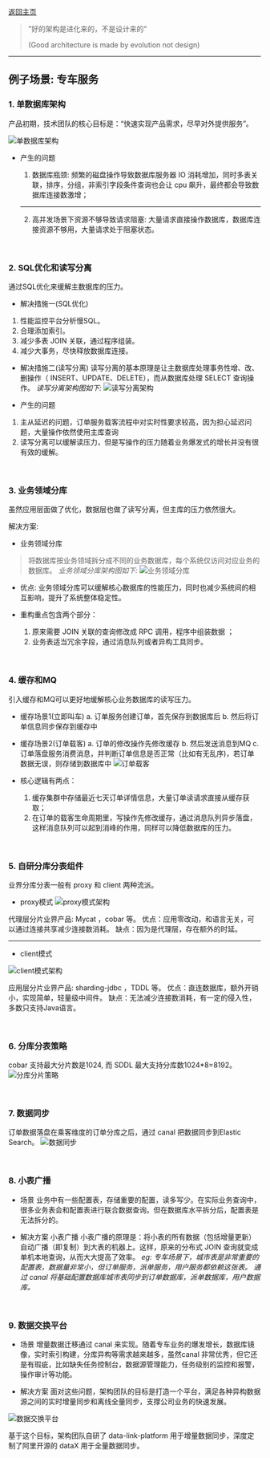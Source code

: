 [返回主页](../../Guideline.md)

>”好的架构是进化来的，不是设计来的“
>
>(Good architecture is made by evolution not design)

<hr />

## 例子场景: 专车服务

### 1. 单数据库架构

产品初期，技术团队的核心目标是：“快速实现产品需求，尽早对外提供服务”。

![单数据库架构](1_single_db_arch.png)

- 产生的问题
   1) 数据库瓶颈: 频繁的磁盘操作导致数据库服务器 IO 消耗增加，同时多表关联，排序，分组，非索引字段条件查询也会让 cpu 飙升，最终都会导致数据库连接数激增；

    <hr />

    2) 高并发场景下资源不够导致请求阻塞: 大量请求直接操作数据库，数据库连接资源不够用，大量请求处于阻塞状态。 


&nbsp;

### 2. SQL优化和读写分离

通过SQL优化来缓解主数据库的压力。

- 解决措施一(SQL优化)

1) 性能监控平台分析慢SQL。
2) 合理添加索引。
3) 减少多表 JOIN 关联，通过程序组装。
4) 减少大事务，尽快释放数据库连接。

- 解决措施二(读写分离)
读写分离的基本原理是让主数据库处理事务性增、改、删操作（ INSERT、UPDATE、DELETE），而从数据库处理 SELECT 查询操作。
*读写分离架构图如下:*
![读写分离架构](2_CQRS_arch.png)

- 产生的问题

1) 主从延迟的问题，订单服务载客流程中对实时性要求较高，因为担心延迟问题，大量操作依然使用主库查询
2) 读写分离可以缓解读压力，但是写操作的压力随着业务爆发式的增长并没有很有效的缓解。


&nbsp;

### 3. 业务领域分库

虽然应用层面做了优化，数据层也做了读写分离，但主库的压力依然很大。

解决方案:
- 业务领域分库
>将数据库按业务领域拆分成不同的业务数据库，每个系统仅访问对应业务的数据库。
*业务领域分库架构图如下:*
![业务领域分库](3_business_db_split.png)

- 优点:
  业务领域分库可以缓解核心数据库的性能压力，同时也减少系统间的相互影响，提升了系统整体稳定性。


- 重构重点包含两个部分：
    1) 原来需要 JOIN 关联的查询修改成 RPC 调用，程序中组装数据 ；
    2) 业务表适当冗余字段，通过消息队列或者异构工具同步。

&nbsp;

### 4. 缓存和MQ

引入缓存和MQ可以更好地缓解核心业务数据库的读写压力。

- 缓存场景1(立即叫车)
    a. 订单服务创建订单，首先保存到数据库后
    b. 然后将订单信息同步保存到缓存中

- 缓存场景2(订单载客)
    a. 订单的修改操作先修改缓存
    b. 然后发送消息到MQ 
    c. 订单落盘服务消费消息，并判断订单信息是否正常（比如有无乱序)，若订单数据无误，则存储到数据库中
![订单载客](4_cache_mq_order.png)

- 核心逻辑有两点：
    1. 缓存集群中存储最近七天订单详情信息，大量订单读请求直接从缓存获取；
    2. 在订单的载客生命周期里，写操作先修改缓存，通过消息队列异步落盘，这样消息队列可以起到消峰的作用，同样可以降低数据库的压力。

&nbsp;

### 5. 自研分库分表组件

业界分库分表一般有 proxy 和 client 两种流派。

- proxy模式
![proxy模式架构](5_db_sharding_proxy.png)

代理层分片业界产品: Mycat ，cobar 等。
优点：应用零改动，和语言无关，可以通过连接共享减少连接数消耗。
缺点：因为是代理层，存在额外的时延。
<hr>

- client模式

![client模式架构](6_db_sharding_client.png)

应用层分片业界产品: sharding-jdbc ，TDDL 等。
优点：直连数据库，额外开销小，实现简单，轻量级中间件。
缺点：无法减少连接数消耗，有一定的侵入性，多数只支持Java语言。

&nbsp;

### 6. 分库分表策略

cobar 支持最大分片数是1024, 而 SDDL 最大支持分库数1024*8=8192。
![分库分片策略](7_sharding_alg.png)

&nbsp;

### 7. 数据同步

订单数据落盘在乘客维度的订单分库之后，通过 canal 把数据同步到Elastic Search。
![数据同步](8_data_sync.png)

&nbsp;

### 8. 小表广播

- 场景
业务中有一些配置表，存储重要的配置，读多写少。在实际业务查询中，很多业务表会和配置表进行联合数据查询。但在数据库水平拆分后，配置表是无法拆分的。

- 解决方案
小表广播
小表广播的原理是：将小表的所有数据（包括增量更新）自动广播（即复制）到大表的机器上。这样，原来的分布式 JOIN 查询就变成单机本地查询，从而大大提高了效率。
*eg: 专车场景下，城市表是非常重要的配置表，数据量非常小，但订单服务，派单服务，用户服务都依赖这张表。
通过 canal 将基础配置数据库城市表同步到订单数据库，派单数据库，用户数据库。*

&nbsp;

### 9. 数据交换平台

- 场景
增量数据迁移通过 canal 来实现。随着专车业务的爆发增长，数据库镜像，实时索引构建，分库异构等需求越来越多，虽然canal 非常优秀，但它还是有瑕疵，比如缺失任务控制台，数据源管理能力，任务级别的监控和报警，操作审计等功能。

- 解决方案
面对这些问题，架构团队的目标是打造一个平台，满足各种异构数据源之间的实时增量同步和离线全量同步，支撑公司业务的快速发展。

![数据交换平台](9_data_exchange_platform.png)

基于这个目标，架构团队自研了 data-link-platform 用于增量数据同步，深度定制了阿里开源的 dataX 用于全量数据同步。


